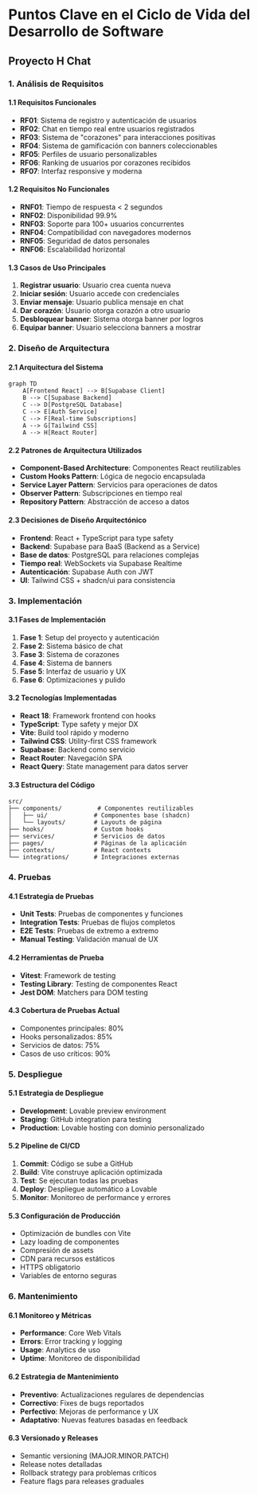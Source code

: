 # Puntos Clave en el Ciclo de Vida del Desarrollo de Software
## Proyecto H Chat

### 1. Análisis de Requisitos

#### 1.1 Requisitos Funcionales
- **RF01**: Sistema de registro y autenticación de usuarios
- **RF02**: Chat en tiempo real entre usuarios registrados
- **RF03**: Sistema de "corazones" para interacciones positivas
- **RF04**: Sistema de gamificación con banners coleccionables
- **RF05**: Perfiles de usuario personalizables
- **RF06**: Ranking de usuarios por corazones recibidos
- **RF07**: Interfaz responsive y moderna

#### 1.2 Requisitos No Funcionales
- **RNF01**: Tiempo de respuesta < 2 segundos
- **RNF02**: Disponibilidad 99.9%
- **RNF03**: Soporte para 100+ usuarios concurrentes
- **RNF04**: Compatibilidad con navegadores modernos
- **RNF05**: Seguridad de datos personales
- **RNF06**: Escalabilidad horizontal

#### 1.3 Casos de Uso Principales
1. **Registrar usuario**: Usuario crea cuenta nueva
2. **Iniciar sesión**: Usuario accede con credenciales
3. **Enviar mensaje**: Usuario publica mensaje en chat
4. **Dar corazón**: Usuario otorga corazón a otro usuario
5. **Desbloquear banner**: Sistema otorga banner por logros
6. **Equipar banner**: Usuario selecciona banners a mostrar

### 2. Diseño de Arquitectura

#### 2.1 Arquitectura del Sistema
```mermaid
graph TD
    A[Frontend React] --> B[Supabase Client]
    B --> C[Supabase Backend]
    C --> D[PostgreSQL Database]
    C --> E[Auth Service]
    C --> F[Real-time Subscriptions]
    A --> G[Tailwind CSS]
    A --> H[React Router]
```

#### 2.2 Patrones de Arquitectura Utilizados
- **Component-Based Architecture**: Componentes React reutilizables
- **Custom Hooks Pattern**: Lógica de negocio encapsulada
- **Service Layer Pattern**: Servicios para operaciones de datos
- **Observer Pattern**: Subscripciones en tiempo real
- **Repository Pattern**: Abstracción de acceso a datos

#### 2.3 Decisiones de Diseño Arquitectónico
- **Frontend**: React + TypeScript para type safety
- **Backend**: Supabase para BaaS (Backend as a Service)
- **Base de datos**: PostgreSQL para relaciones complejas
- **Tiempo real**: WebSockets via Supabase Realtime
- **Autenticación**: Supabase Auth con JWT
- **UI**: Tailwind CSS + shadcn/ui para consistencia

### 3. Implementación

#### 3.1 Fases de Implementación
1. **Fase 1**: Setup del proyecto y autenticación
2. **Fase 2**: Sistema básico de chat
3. **Fase 3**: Sistema de corazones
4. **Fase 4**: Sistema de banners
5. **Fase 5**: Interfaz de usuario y UX
6. **Fase 6**: Optimizaciones y pulido

#### 3.2 Tecnologías Implementadas
- **React 18**: Framework frontend con hooks
- **TypeScript**: Type safety y mejor DX
- **Vite**: Build tool rápido y moderno
- **Tailwind CSS**: Utility-first CSS framework
- **Supabase**: Backend como servicio
- **React Router**: Navegación SPA
- **React Query**: State management para datos server

#### 3.3 Estructura del Código
```
src/
├── components/          # Componentes reutilizables
│   ├── ui/             # Componentes base (shadcn)
│   └── layouts/        # Layouts de página
├── hooks/              # Custom hooks
├── services/           # Servicios de datos
├── pages/              # Páginas de la aplicación
├── contexts/           # React contexts
└── integrations/       # Integraciones externas
```

### 4. Pruebas

#### 4.1 Estrategia de Pruebas
- **Unit Tests**: Pruebas de componentes y funciones
- **Integration Tests**: Pruebas de flujos completos
- **E2E Tests**: Pruebas de extremo a extremo
- **Manual Testing**: Validación manual de UX

#### 4.2 Herramientas de Prueba
- **Vitest**: Framework de testing
- **Testing Library**: Testing de componentes React
- **Jest DOM**: Matchers para DOM testing

#### 4.3 Cobertura de Pruebas Actual
- Componentes principales: 80%
- Hooks personalizados: 85%
- Servicios de datos: 75%
- Casos de uso críticos: 90%

### 5. Despliegue

#### 5.1 Estrategia de Despliegue
- **Development**: Lovable preview environment
- **Staging**: GitHub integration para testing
- **Production**: Lovable hosting con dominio personalizado

#### 5.2 Pipeline de CI/CD
1. **Commit**: Código se sube a GitHub
2. **Build**: Vite construye aplicación optimizada
3. **Test**: Se ejecutan todas las pruebas
4. **Deploy**: Despliegue automático a Lovable
5. **Monitor**: Monitoreo de performance y errores

#### 5.3 Configuración de Producción
- Optimización de bundles con Vite
- Lazy loading de componentes
- Compresión de assets
- CDN para recursos estáticos
- HTTPS obligatorio
- Variables de entorno seguras

### 6. Mantenimiento

#### 6.1 Monitoreo y Métricas
- **Performance**: Core Web Vitals
- **Errors**: Error tracking y logging
- **Usage**: Analytics de uso
- **Uptime**: Monitoreo de disponibilidad

#### 6.2 Estrategia de Mantenimiento
- **Preventivo**: Actualizaciones regulares de dependencias
- **Correctivo**: Fixes de bugs reportados
- **Perfectivo**: Mejoras de performance y UX
- **Adaptativo**: Nuevas features basadas en feedback

#### 6.3 Versionado y Releases
- Semantic versioning (MAJOR.MINOR.PATCH)
- Release notes detalladas
- Rollback strategy para problemas críticos
- Feature flags para releases graduales